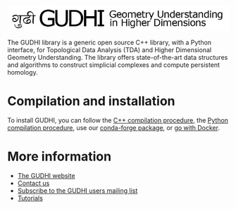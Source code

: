 ![GUDHI](src/common/doc/Gudhi_banner.png "Topological Data Analysis (TDA) and Higher Dimensional Geometry Understanding")

The GUDHI library is a generic open source C++ library, with a Python interface, for Topological Data Analysis (TDA) and Higher Dimensional Geometry Understanding. The library offers state-of-the-art data structures and algorithms to construct simplicial complexes and compute persistent homology.

# Compilation and installation

To install GUDHI, you can follow the [C++ compilation procedure](https://gudhi.inria.fr/doc/latest/installation.html), the [Python compilation procedure](https://gudhi.inria.fr/python/latest/installation.html), use our [conda-forge package](https://gudhi.inria.fr/conda/), or [go with Docker](https://gudhi.inria.fr/dockerfile/).

# More information

* [The GUDHI website](https://gudhi.inria.fr/)
* [Contact us](https://gudhi.inria.fr/contact/)
* [Subscribe to the GUDHI users mailing list](https://gudhi.inria.fr/keepintouch/)
* [Tutorials](https://gudhi.inria.fr/tutorials/)
